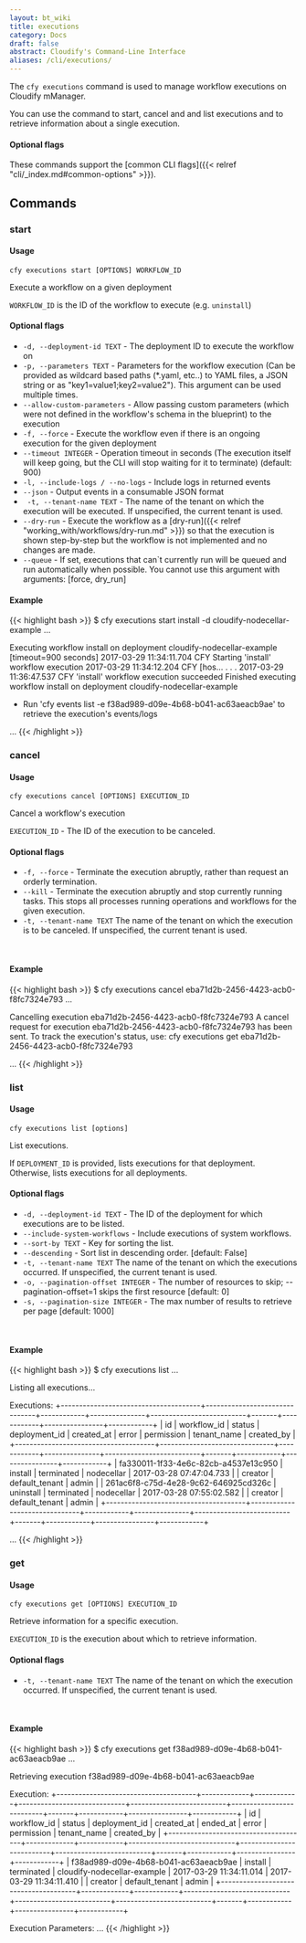 ```yaml
---
layout: bt_wiki
title: executions
category: Docs
draft: false
abstract: Cloudify's Command-Line Interface
aliases: /cli/executions/
---
```


The `cfy executions` command is used to manage workflow executions on Cloudify mManager.

You can use the command to start, cancel and and list executions and to retrieve information about a single execution.

#### Optional flags
These commands support the [common CLI flags]({{< relref "cli/_index.md#common-options" >}}).


## Commands

### start

#### Usage
`cfy executions start [OPTIONS] WORKFLOW_ID`

Execute a workflow on a given deployment

`WORKFLOW_ID` is the ID of the workflow to execute (e.g. `uninstall`)

#### Optional flags

* `-d, --deployment-id TEXT` -
                        The deployment ID to execute the workflow on
* `-p, --parameters TEXT` -
                        Parameters for the workflow execution (Can be provided
                        as wildcard based paths (*.yaml, etc..) to YAML files,
                        a JSON string or as "key1=value1;key2=value2"). This
                        argument can be used multiple times.
* `--allow-custom-parameters` -
                        Allow passing custom parameters (which were not
                        defined in the workflow's schema in the blueprint) to
                        the execution
* `-f, --force` -          Execute the workflow even if there is an ongoing
                        execution for the given deployment
* `--timeout INTEGER` -     Operation timeout in seconds (The execution itself
                        will keep going, but the CLI will stop waiting for it
                        to terminate) (default: 900)
* `-l, --include-logs / --no-logs` -   Include logs in returned events
* `--json` -               Output events in a consumable JSON format
* ` -t, --tenant-name TEXT` -     The name of the tenant on which the execution will be executed. If unspecified, the current tenant is used.
* `--dry-run` - Execute the workflow as a [dry-run]({{< relref "working_with/workflows/dry-run.md" >}}) so that the execution is shown step-by-step but the workflow is not implemented and no changes are made.
* `--queue` - If set, executions that can`t currently run will
              be queued and run automatically when possible.
              You cannot use this argument with arguments: [force, dry_run]
&nbsp;
#### Example

{{< highlight  bash  >}}
$ cfy executions start install -d cloudify-nodecellar-example
...

Executing workflow install on deployment cloudify-nodecellar-example [timeout=900 seconds]
2017-03-29 11:34:11.704  CFY <cloudify-nodecellar-example> Starting 'install' workflow execution
2017-03-29 11:34:12.204  CFY <cloudify-nodecellar-example> [hos...
.
.
.
2017-03-29 11:36:47.537  CFY <cloudify-nodecellar-example> 'install' workflow execution succeeded
Finished executing workflow install on deployment cloudify-nodecellar-example
* Run 'cfy events list -e f38ad989-d09e-4b68-b041-ac63aeacb9ae' to retrieve the execution's events/logs

...
{{< /highlight >}}


### cancel

#### Usage
`cfy executions cancel [OPTIONS] EXECUTION_ID`

Cancel a workflow's execution

`EXECUTION_ID` - The ID of the execution to be canceled.

#### Optional flags

* `-f, --force` - Terminate the execution abruptly, rather than request an orderly termination.
* `--kill` - Terminate the execution abruptly and stop currently running tasks. This stops all processes running operations and workflows for the given execution.
* `-t, --tenant-name TEXT`      The name of the tenant on which the execution is to be canceled. If unspecified, the current tenant is used.

&nbsp;
#### Example

{{< highlight  bash  >}}
$ cfy executions cancel eba71d2b-2456-4423-acb0-f8fc7324e793
...

Cancelling execution eba71d2b-2456-4423-acb0-f8fc7324e793
A cancel request for execution eba71d2b-2456-4423-acb0-f8fc7324e793 has been sent. To track the execution's status, use:
cfy executions get eba71d2b-2456-4423-acb0-f8fc7324e793

...
{{< /highlight >}}

### list

#### Usage
`cfy executions list [options]`

List executions.

If `DEPLOYMENT_ID` is provided, lists executions for that deployment.
Otherwise, lists executions for all deployments.

#### Optional flags

* `-d, --deployment-id TEXT` -
                        The ID of the deployment for which executions are to be listed.
* `--include-system-workflows` -
                        Include executions of system workflows.
* `--sort-by TEXT` -    Key for sorting the list.
* `--descending` -      Sort list in descending order. [default: False]
* `-t, --tenant-name TEXT`      The name of the tenant on which the executions occurred. If unspecified, the current tenant is used.
* `-o, --pagination-offset INTEGER` -    The number of resources to skip; --pagination-offset=1 skips the first resource
                                        [default: 0]
* `-s, --pagination-size INTEGER` -      The max number of results to retrieve per page [default: 1000]

&nbsp;
#### Example

{{< highlight  bash  >}}
$ cfy executions list
...

Listing all executions...

Executions:
+--------------------------------------+-------------------------------+------------+---------------+--------------------------+-------+------------+----------------+------------+
|                  id                  |          workflow_id          |   status   | deployment_id |        created_at        | error | permission |  tenant_name   | created_by |
+--------------------------------------+-------------------------------+------------+---------------+--------------------------+-------+------------+----------------+------------+
| fa330011-1f33-4e6c-82cb-a4537e13c950 |            install            | terminated |   nodecellar  | 2017-03-28 07:47:04.733  |       |  creator   | default_tenant |   admin    |
| 261ac6f8-c75d-4e28-9c62-646925cd326c |           uninstall           | terminated |   nodecellar  | 2017-03-28 07:55:02.582  |       |  creator   | default_tenant |   admin    |
+--------------------------------------+-------------------------------+------------+---------------+--------------------------+-------+------------+----------------+------------+

...
{{< /highlight >}}

### get

#### Usage
`cfy executions get [OPTIONS] EXECUTION_ID`

Retrieve information for a specific execution.

`EXECUTION_ID` is the execution about which to retrieve information.

#### Optional flags

* `-t, --tenant-name TEXT`      The name of the tenant on which the execution occurred. If unspecified, the current tenant is used.

&nbsp;
#### Example

{{< highlight  bash  >}}
$ cfy executions get f38ad989-d09e-4b68-b041-ac63aeacb9ae
...

Retrieving execution f38ad989-d09e-4b68-b041-ac63aeacb9ae

Execution:
+--------------------------------------+-------------+------------+-----------------------------+--------------------------+--------------------------+-------+------------+----------------+------------+
|                  id                  | workflow_id |   status   |        deployment_id        |        created_at        |        ended_at          | error | permission |  tenant_name   | created_by |
+--------------------------------------+-------------+------------+-----------------------------+--------------------------+--------------------------+-------+------------+----------------+------------+
| f38ad989-d09e-4b68-b041-ac63aeacb9ae |   install   | terminated | cloudify-nodecellar-example | 2017-03-29 11:34:11.014  | 2017-03-29 11:34:11.410  |       |  creator   | default_tenant |   admin    |
+--------------------------------------+-------------+------------+-----------------------------+--------------------------+--------------------------+-------+------------+----------------+------------+

Execution Parameters:
...
{{< /highlight >}}
